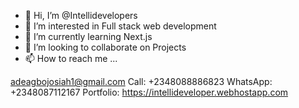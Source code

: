 - 👋 Hi, I’m @Intellidevelopers
- 👀 I’m interested in Full stack web development 
- 🌱 I’m currently learning Next.js
- 💞️ I’m looking to collaborate on Projects
- 📫 How to reach me ... 

adeagbojosiah1@gmail.com
Call:
+2348088886823 
WhatsApp:
+2348087112167
Portfolio:
https://intellideveloper.webhostapp.com

<!---
Intellideveloper/Intellideveloper is a ✨ special ✨ repository because its `README.md` (this file) appears on your GitHub profile.
You can click the Preview link to take a look at your changes.
--->
